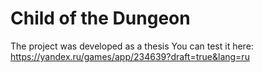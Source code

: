 # Child of the Dungeon
The project was developed as a thesis
You can test it here: 
https://yandex.ru/games/app/234639?draft=true&lang=ru
